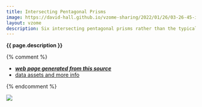 ```yaml
---
title: Intersecting Pentagonal Prisms
image: https://david-hall.github.io/vzome-sharing/2022/01/26/03-26-45-intersecting-pentagonal-prisms/intersecting-pentagonal-prisms.png
layout: vzome
description: Six intersecting pentagonal prisms rather than the typically anti-prisms.
---
```

__{{ page.description }}__

{% comment %}
 - [***web page generated from this source***][post]
 - [data assets and more info][github]

[post]: <https://david-hall.github.io/vzome-sharing/2022/01/26/intersecting-pentagonal-prisms-03-26-45.html>
[github]: <https://github.com/david-hall/vzome-sharing/tree/main/2022/01/26/03-26-45-intersecting-pentagonal-prisms/>
{% endcomment %}

<vzome-viewer style="width: 100%; height: 65vh;"
       src="https://david-hall.github.io/vzome-sharing/2022/01/26/03-26-45-intersecting-pentagonal-prisms/intersecting-pentagonal-prisms.vZome" >
  <img src="https://david-hall.github.io/vzome-sharing/2022/01/26/03-26-45-intersecting-pentagonal-prisms/intersecting-pentagonal-prisms.png" />
</vzome-viewer>
